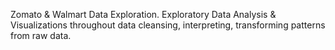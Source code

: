 Zomato & Walmart Data Exploration.
Exploratory Data Analysis & Visualizations throughout data cleansing, interpreting, transforming patterns from raw data.
